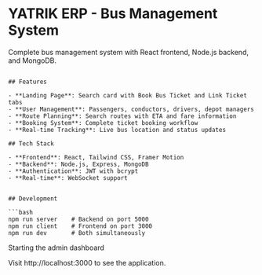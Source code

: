 # YATRIK ERP - Bus Management System

Complete bus management system with React frontend, Node.js backend, and MongoDB.

   ```

## Features

- **Landing Page**: Search card with Book Bus Ticket and Link Ticket tabs
- **User Management**: Passengers, conductors, drivers, depot managers
- **Route Planning**: Search routes with ETA and fare information
- **Booking System**: Complete ticket booking workflow
- **Real-time Tracking**: Live bus location and status updates

## Tech Stack

- **Frontend**: React, Tailwind CSS, Framer Motion
- **Backend**: Node.js, Express, MongoDB
- **Authentication**: JWT with bcrypt
- **Real-time**: WebSocket support


## Development

```bash
npm run server    # Backend on port 5000
npm run client    # Frontend on port 3000
npm run dev       # Both simultaneously
```

Starting the admin dashboard

Visit http://localhost:3000 to see the application.
